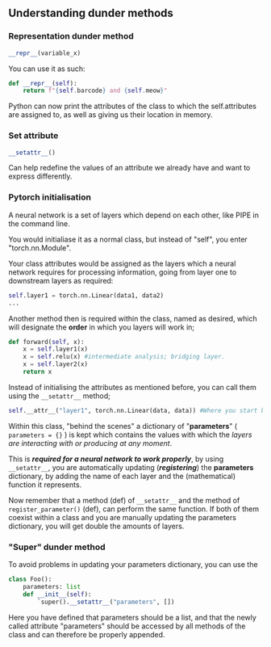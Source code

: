 ## Understanding dunder methods

### Representation dunder method

```Python
__repr__(variable_x)
```

You can use it as such:

```Python
def __repr__(self):
    return f"{self.barcode} and {self.meow}"
```

Python can now print the attributes of the class to which the self.attributes are assigned to, as well as giving us their location in memory.

### Set attribute

```Python
__setattr__()
```
Can help redefine the values of an attribute we already have and want to express differently. 

### Pytorch initialisation

A neural network is a set of layers which depend on each other, like PIPE in the command line. 

You would initialiase it as a normal class, but instead of "self", you enter "torch.nn.Module".

Your class attributes would be assigned as the layers which a neural network requires for processing information, going from layer one to downstream layers as required:

```Python
self.layer1 = torch.nn.Linear(data1, data2)
...
```
Another method then is required within the class, named as desired, which will designate the **order** in which you layers will work in;

```Python
def forward(self, x):
    x = self.layer1(x)
    x = self.relu(x) #intermediate analysis; bridging layer.
    x = self.layer2(x)
    return x
```
Instead of initialising the attributes as mentioned before, you can call them using the `__setattr__` method;

```Python
self.__attr__("layer1", torch.nn.Linear(data, data)) #Where you start by adding the name of the attribute, the function in the neural network, then its data
```
Within this class, "behind the scenes" a dictionary of "**parameters**" ( `parameters = {}` ) is kept which contains the values with which the *layers are interacting with or producing at any moment*.

This is ***required for a neural network to work properly***, by using `__setattr__`, you are automatically updating (***registering***) the **parameters** dictionary, by adding the name of each layer and the (mathematical) function it represents.

Now remember that a method (def) of `__setattr__` and the method of `register_parameter()` (def), can perform the same function. If both of them coexist within a class and you are manually updating the parameters dictionary, you will get double the amounts of layers.

### "Super" dunder method

To avoid problems in updating your parameters dictionary, you can use the 
```Python
class Foo():
    parameters: list
    def __init__(self):
        `super().__setattr__("parameters", [])
```
Here you have defined that parameters should be a list, and that the newly called attribute "parameters" should be accessed by all methods of the class and can therefore be properly appended.

